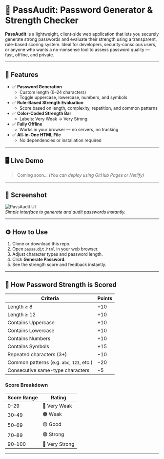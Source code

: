 # 🔐 PassAudit: Password Generator & Strength Checker

**PassAudit** is a lightweight, client-side web application that lets you securely generate strong passwords and evaluate their strength using a transparent, rule-based scoring system. Ideal for developers, security-conscious users, or anyone who wants a no-nonsense tool to assess password quality — fast, offline, and private.

---

## 🚀 Features

- ✅ **Password Generation**
  - Custom length (6–24 characters)
  - Toggle uppercase, lowercase, numbers, and symbols
- ✅ **Rule-Based Strength Evaluation**
  - Score based on length, complexity, repetition, and common patterns
- ✅ **Color-Coded Strength Bar**
  - Labels: Very Weak → Very Strong
- ✅ **Fully Offline**
  - Works in your browser — no servers, no tracking
- ✅ **All-in-One HTML File**
  - No dependencies or installation required

---

## 🖥️ Live Demo

> Coming soon... *(You can deploy using GitHub Pages or Netlify)*

---

## 📸 Screenshot

![PassAudit UI](screenshot.png)  
*Simple interface to generate and audit passwords instantly.*

---

## ⚙️ How to Use

1. Clone or download this repo.
2. Open `passaudit.html` in your web browser.
3. Adjust character types and password length.
4. Click **Generate Password**.
5. See the strength score and feedback instantly.

---

## 🧠 How Password Strength is Scored

| Criteria                                  | Points   |
|-------------------------------------------|----------|
| Length ≥ 8                                | +10      |
| Length ≥ 12                               | +10      |
| Contains Uppercase                        | +10      |
| Contains Lowercase                        | +10      |
| Contains Numbers                          | +10      |
| Contains Symbols                          | +15      |
| Repeated characters (3+)                  | −10      |
| Common patterns (e.g. `abc`, `123`, etc.) | −20      |
| Consecutive same-type characters          | −5       |

### Score Breakdown

| Score Range | Rating       |
|-------------|--------------|
| 0–29        | 🔴 Very Weak |
| 30–49       | 🟠 Weak      |
| 50–69       | 🟡 Good      |
| 70–89       | 🟢 Strong    |
| 90–100      | 💙 Very Strong |

---

